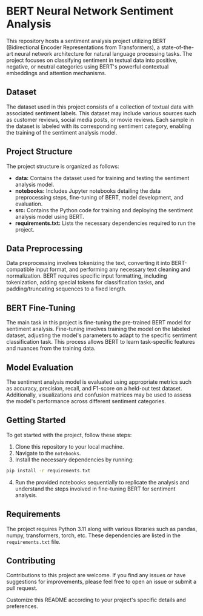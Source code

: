 # BERT Neural Network Sentiment Analysis

This repository hosts a sentiment analysis project utilizing BERT (Bidirectional Encoder Representations from Transformers), a state-of-the-art neural network architecture for natural language processing tasks. The project focuses on classifying sentiment in textual data into positive, negative, or neutral categories using BERT's powerful contextual embeddings and attention mechanisms.
## Dataset

The dataset used in this project consists of a collection of textual data with associated sentiment labels. This dataset may include various sources such as customer reviews, social media posts, or movie reviews. Each sample in the dataset is labeled with its corresponding sentiment category, enabling the training of the sentiment analysis model.

## Project Structure

The project structure is organized as follows:

- **data:** Contains the dataset used for training and testing the sentiment analysis model.
- **notebooks:** Includes Jupyter notebooks detailing the data preprocessing steps, fine-tuning of BERT, model development, and evaluation.
- **src:** Contains the Python code for training and deploying the sentiment analysis model using BERT.
- **requirements.txt:** Lists the necessary dependencies required to run the project.

## Data Preprocessing

Data preprocessing involves tokenizing the text, converting it into BERT-compatible input format, and performing any necessary text cleaning and normalization. BERT requires specific input formatting, including tokenization, adding special tokens for classification tasks, and padding/truncating sequences to a fixed length.

## BERT Fine-Tuning

The main task in this project is fine-tuning the pre-trained BERT model for sentiment analysis. Fine-tuning involves training the model on the labeled dataset, adjusting the model's parameters to adapt to the specific sentiment classification task. This process allows BERT to learn task-specific features and nuances from the training data.

## Model Evaluation

The sentiment analysis model is evaluated using appropriate metrics such as accuracy, precision, recall, and F1-score on a held-out test dataset. Additionally, visualizations and confusion matrices may be used to assess the model's performance across different sentiment categories.

## Getting Started

To get started with the project, follow these steps:

1. Clone this repository to your local machine.
2. Navigate to the `notebooks`.
3. Install the necessary dependencies by running:

```bash
pip install -r requirements.txt
```

4. Run the provided notebooks sequentially to replicate the analysis and understand the steps involved in fine-tuning BERT for sentiment analysis.

## Requirements

The project requires Python 3.11 along with various libraries such as pandas, numpy, transformers, torch, etc. These dependencies are listed in the `requirements.txt` file.

## Contributing

Contributions to this project are welcome. If you find any issues or have suggestions for improvements, please feel free to open an issue or submit a pull request.


Customize this README according to your project's specific details and preferences.
